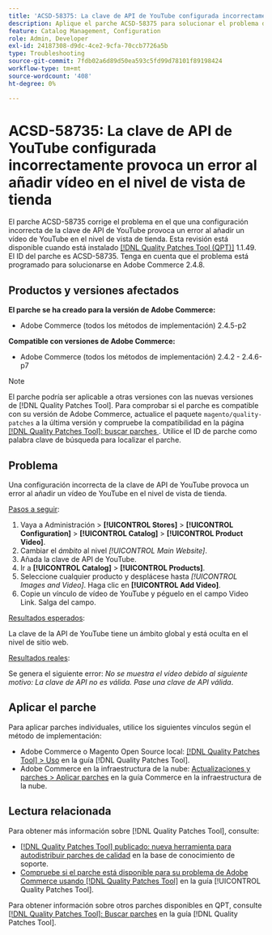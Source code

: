 ```yaml
---
title: 'ACSD-58375: La clave de API de YouTube configurada incorrectamente provoca un error al añadir vídeo en el nivel de vista de tienda'
description: Aplique el parche ACSD-58375 para solucionar el problema de Adobe Commerce donde una configuración incorrecta de la clave de API de YouTube provoca un error al añadir un vídeo de YouTube en el nivel de vista de tienda.
feature: Catalog Management, Configuration
role: Admin, Developer
exl-id: 24187308-d9dc-4ce2-9cfa-70ccb7726a5b
type: Troubleshooting
source-git-commit: 7fdb02a6d89d50ea593c5fd99d78101f89198424
workflow-type: tm+mt
source-wordcount: '408'
ht-degree: 0%

---
```


# ACSD-58735: La clave de API de YouTube configurada incorrectamente provoca un error al añadir vídeo en el nivel de vista de tienda

El parche ACSD-58735 corrige el problema en el que una configuración incorrecta de la clave de API de YouTube provoca un error al añadir un vídeo de YouTube en el nivel de vista de tienda. Esta revisión está disponible cuando está instalado [[!DNL Quality Patches Tool (QPT)]](https://experienceleague.adobe.com/en/docs/commerce-operations/tools/quality-patches-tool/quality-patches-tool-to-self-serve-quality-patches) 1.1.49. El ID del parche es ACSD-58735. Tenga en cuenta que el problema está programado para solucionarse en Adobe Commerce 2.4.8.

## Productos y versiones afectados

**El parche se ha creado para la versión de Adobe Commerce:**

* Adobe Commerce (todos los métodos de implementación) 2.4.5-p2

**Compatible con versiones de Adobe Commerce:**

* Adobe Commerce (todos los métodos de implementación) 2.4.2 - 2.4.6-p7

>[!NOTE]
>
>El parche podría ser aplicable a otras versiones con las nuevas versiones de [!DNL Quality Patches Tool]. Para comprobar si el parche es compatible con su versión de Adobe Commerce, actualice el paquete `magento/quality-patches` a la última versión y compruebe la compatibilidad en la página [[!DNL Quality Patches Tool]: buscar parches ](https://experienceleague.adobe.com/tools/commerce-quality-patches/index.html). Utilice el ID de parche como palabra clave de búsqueda para localizar el parche.

## Problema

Una configuración incorrecta de la clave de API de YouTube provoca un error al añadir un vídeo de YouTube en el nivel de vista de tienda.

<u>Pasos a seguir</u>:

1. Vaya a Administración > **[!UICONTROL Stores]** > **[!UICONTROL Configuration]** > **[!UICONTROL Catalog]** > **[!UICONTROL Product Video]**.
1. Cambiar el *ámbito* al nivel *[!UICONTROL Main Website]*.
1. Añada la clave de API de YouTube.
1. Ir a **[!UICONTROL Catalog]** > **[!UICONTROL Products]**.
1. Seleccione cualquier producto y desplácese hasta *[!UICONTROL Images and Video]*. Haga clic en **[!UICONTROL Add Video]**.
1. Copie un vínculo de vídeo de YouTube y péguelo en el campo Video Link. Salga del campo.

<u>Resultados esperados</u>:

La clave de la API de YouTube tiene un ámbito global y está oculta en el nivel de sitio web.

<u>Resultados reales</u>:

Se genera el siguiente error: *No se muestra el vídeo debido al siguiente motivo: La clave de API no es válida. Pase una clave de API válida*.

## Aplicar el parche

Para aplicar parches individuales, utilice los siguientes vínculos según el método de implementación:

* Adobe Commerce o Magento Open Source local: [[!DNL Quality Patches Tool] > Uso](/help/tools/quality-patches-tool/usage.md) en la guía [!DNL Quality Patches Tool].
* Adobe Commerce en la infraestructura de la nube: [Actualizaciones y parches > Aplicar parches](https://experienceleague.adobe.com/docs/commerce-cloud-service/user-guide/develop/upgrade/apply-patches.html) en la guía Commerce en la infraestructura de la nube.

## Lectura relacionada

Para obtener más información sobre [!DNL Quality Patches Tool], consulte:

* [[!DNL Quality Patches Tool] publicado: nueva herramienta para autodistribuir parches de calidad](https://experienceleague.adobe.com/en/docs/commerce-operations/tools/quality-patches-tool/quality-patches-tool-to-self-serve-quality-patches) en la base de conocimiento de soporte.
* [Compruebe si el parche está disponible para su problema de Adobe Commerce usando [!DNL Quality Patches Tool]](/help/tools/quality-patches-tool/patches-available-in-qpt/check-patch-for-magento-issue-with-magento-quality-patches.md) en la guía [!UICONTROL Quality Patches Tool].


Para obtener información sobre otros parches disponibles en QPT, consulte [[!DNL Quality Patches Tool]: Buscar parches](https://experienceleague.adobe.com/tools/commerce-quality-patches/index.html) en la guía [!DNL Quality Patches Tool].
